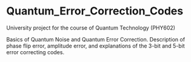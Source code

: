 # Quantum_Error_Correction_Codes

University project for the course of Quantum Technology (PHY602)

Basics of Quantum Noise and Quantum Error Correction. Description of phase flip error, amplitude error, and explanations of the 3-bit and 5-bit error correcting codes.
